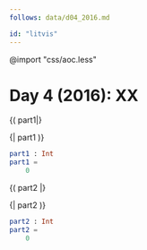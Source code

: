 ```yaml
---
follows: data/d04_2016.md

id: "litvis"
---
```


@import "css/aoc.less"

# Day 4 (2016): XX

{( part1|}

{| part1 )}

```elm {l r}
part1 : Int
part1 =
    0
```

{( part2 |}

{| part2 )}

```elm {l r}
part2 : Int
part2 =
    0
```

